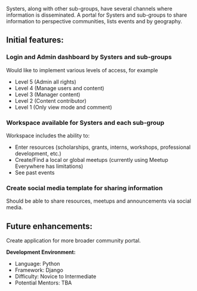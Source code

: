 Systers, along with other sub-groups, have several channels where information is disseminated. A portal for Systers and sub-groups to share information to perspective communities, lists events and by geography. 

## Initial features:

### Login and Admin dashboard by Systers and sub-groups

Would like to implement various levels of access, for example
* Level 5 (Admin all rights)
* Level 4 (Manage users and content)
* Level 3 (Manager content)
* Level 2 (Content contributor)
* Level 1 (Only view mode and comment)


### Workspace available for Systers and each sub-group

Workspace includes the ability to:
* Enter resources (scholarships, grants, interns, workshops, professional development, etc.)
* Create/Find a local or global meetups (currently using Meetup Everywhere has limitations)
* See past events

### Create social media template for sharing information

Should be able to share resources, meetups and announcements via social media.


## Future enhancements:
Create application for more broader community portal.

**Development Environment:**
* Language: Python
* Framework: Django
* Difficulty: Novice to Intermediate
* Potential Mentors: TBA